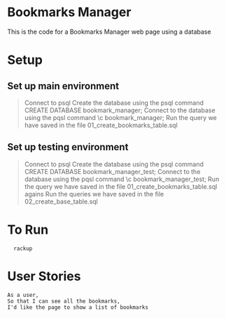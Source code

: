 # Bookmarks Manager
This is the code for a Bookmarks Manager web page using a database

# Setup

## Set up main environment

> Connect to psql
> Create the database using the psql command CREATE DATABASE bookmark_manager;
> Connect to the database using the pqsl command \c bookmark_manager;
> Run the query we have saved in the file 01_create_bookmarks_table.sql

## Set up testing environment
> Connect to psql
> Create the database using the psql command CREATE DATABASE bookmark_manager_test;
> Connect to the database using the pqsl command \c bookmark_manager_test;
> Run the query we have saved in the file 01_create_bookmarks_table.sql agains
> Run the queries we have saved in the file 02_create_base_table.sql


# To Run
```
  rackup
```

# User Stories

```
As a user,
So that I can see all the bookmarks,
I'd like the page to show a list of bookmarks
```
